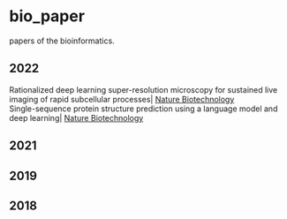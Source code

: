 # bio_paper
papers of the bioinformatics.

## 2022
Rationalized deep learning super-resolution microscopy for sustained live imaging of rapid subcellular processes| [Nature Biotechnology](https://www.nature.com/articles/s41587-022-01471-3)  
Single-sequence protein structure prediction using a language model and deep learning| [Nature Biotechnology](https://www.nature.com/articles/s41587-022-01432-w)

## 2021

## 2019

## 2018

